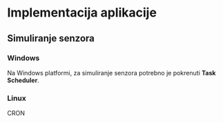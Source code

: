 # Implementacija aplikacije
## Simuliranje senzora
### Windows
Na Windows platformi, za simuliranje senzora potrebno je pokrenuti **Task Scheduler**.
### Linux 
CRON